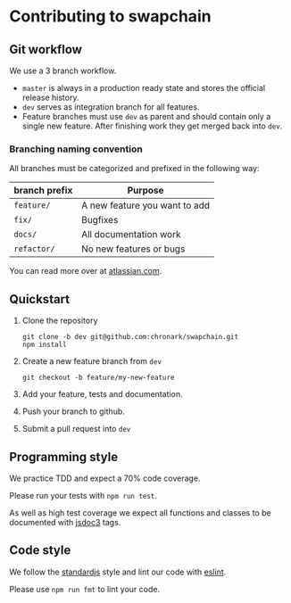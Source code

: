 # Contributing to swapchain

## Git workflow

We use a 3 branch workflow.

- `master` is always in a production ready state and stores the official release history.
- `dev` serves as integration branch for all features.
- Feature branches must use `dev` as parent and should contain only a single new feature. After finishing work they get merged back into `dev`.

### Branching naming convention

All branches must be categorized and prefixed in the following way:

| branch prefix | Purpose                       |
| ------------- | ----------------------------- |
| `feature/`    | A new feature you want to add |
| `fix/`        | Bugfixes                      |
| `docs/`       | All documentation work        |
| `refactor/`   | No new features or bugs       |

You can read more over at [atlassian.com](https://www.atlassian.com/git/tutorials/comparing-workflows/gitflow-workflow).

## Quickstart

1.  Clone the repository

        git clone -b dev git@github.com:chronark/swapchain.git
        npm install

2.  Create a new feature branch from `dev`

        git checkout -b feature/my-new-feature

3.  Add your feature, tests and documentation.

4.  Push your branch to github.

5.  Submit a pull request into `dev`

## Programming style

We practice TDD and expect a 70% code coverage.

Please run your tests with `npm run test`.

As well as high test coverage we expect all functions and classes to be documented with [jsdoc3](https://jsdoc.app/) tags.

## Code style

We follow the [standardjs](https://standardjs.com/) style and lint our code with [eslint](https://eslint.org/).

Please use `npm run fmt` to lint your code.

